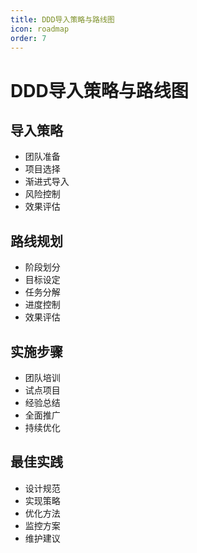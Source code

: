 ```yaml
---
title: DDD导入策略与路线图
icon: roadmap
order: 7
---
```


# DDD导入策略与路线图

## 导入策略
- 团队准备
- 项目选择
- 渐进式导入
- 风险控制
- 效果评估

## 路线规划
- 阶段划分
- 目标设定
- 任务分解
- 进度控制
- 效果评估

## 实施步骤
- 团队培训
- 试点项目
- 经验总结
- 全面推广
- 持续优化

## 最佳实践
- 设计规范
- 实现策略
- 优化方法
- 监控方案
- 维护建议
